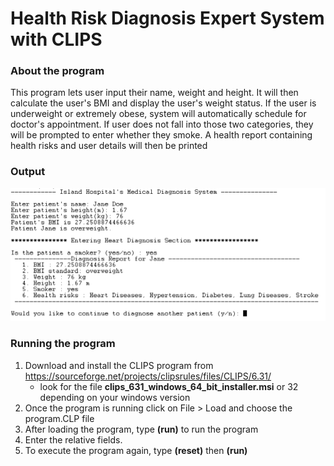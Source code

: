 # Health Risk Diagnosis Expert System with CLIPS

### About the program
This program lets user input their name, weight and height. It will then calculate the user's BMI and display the user's weight status. If the user is underweight or extremely 
obese, system will automatically schedule for doctor's appointment.
If user does not fall into those two categories, they will be prompted to enter whether they smoke. A health report containing health risks and user details will then be 
printed

### Output
![alt text](https://github.com/bebbieyin/health-risk-expert-system/blob/master/output.PNG)

### Running the program
1. Download and install the CLIPS program from https://sourceforge.net/projects/clipsrules/files/CLIPS/6.31/
    - look for the file **clips_631_windows_64_bit_installer.msi** or 32 depending on your windows version
2. Once the program is running click on File > Load and choose the program.CLP file
3. After loading the program, type **(run)** to run the program
4. Enter the relative fields.
5. To execute the program again, type **(reset)** then **(run)**
